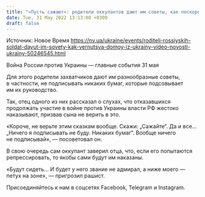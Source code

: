 ```yaml
---
title: "«Пусть сажают»: родители оккупантов дают им советы, как поскорее вернуться из Украины — перехват"
date: Tue, 31 May 2022 13:13:00 +0300
draft: false
---
```

Источник: Новое Время https://nv.ua/ukraine/events/roditeli-rossiyskih-soldat-dayut-im-sovety-kak-vernutsya-domoy-iz-ukrainy-video-novosti-ukrainy-50246545.html


Война России против Украины — главные события 31 мая

Для этого родители захватчиков дают им разнообразные советы, в частности, не подписывать никаких бумаг, которые подсовывает им их руководство.

Так, отец одного из них рассказал о слухах, что отказавшихся продолжать участие в войне против Украины власти РФ жестоко наказывают, призвав сына не верить в это.

«Короче, не верьте этим сказкам вообще. Скажи: „Сажайте“. Да и все… „Ничего я подписывать не буду. Никаких бумаг“. Вообще ничего не подписывай», — посоветовал он.

В свою очередь сам оккупант заверил отца, что, если его попытаются репрессировать, то якобы сами будут им наказаны.

«Будут сидеть… И будет у него звание не адмирал, а ниже моего — петух на зоне», — пригрозил рашист.

Присоединяйтесь к нам в соцсетях Facebook, Telegram и Instagram.
